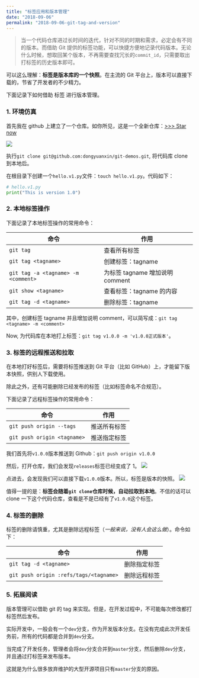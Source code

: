 ```yaml
---
title: "标签应用和版本管理"
date: "2018-09-06"
permalink: "2018-09-06-git-tag-and-version"
---
```


> 当一个代码仓库进过长时间的迭代，针对不同的时期和需求，必定会有不同的版本。而借助 Git 提供的标签功能，可以快捷方便地记录代码版本。无论什么时候，想取回某个版本，不再需要查找冗长的`commit_id`，只需要取出打标签的历史版本即可。

可以这么理解：**标签是版本库的一个快照**。在主流的 Git 平台上，版本可以直接下载的，节省了开发者的不少精力。

下面记录下如何借助 标签 进行版本管理。

### 1. 环境仿真

首先我在 github 上建立了一个仓库。如你所见，这是一个全新仓库：[>>> Star now](https://github.com/dongyuanxin/git-demos)

![](https://static.godbmw.com/images/Git/标签应用和版本管理/1.png)

执行`git clone git@github.com:dongyuanxin/git-demos.git`, 将代码库 clone 到本地后。

在根目录下创建一个`hello.v1.py`文件：`touch hello.v1.py`。代码如下：

```python
# hello.v1.py
print("This is version 1.0")
```

### 2. 本地标签操作

下面记录了本地标签操作的常用命令：

| 命令                                | 作用                            |
| ----------------------------------- | ------------------------------- |
| `git tag`                           | 查看所有标签                    |
| `git tag <tagname>`                 | 创建标签：tagname               |
| `git tag -a <tagname> -m <comment>` | 为标签 tagname 增加说明 comment |
| `git show <tagname>`                | 查看标签：tagname 的内容        |
| `git tag -d <tagname>`              | 删除标签：tagname               |

其中，创建标签 tagname 并且增加说明 comment，可以简写成：`git tag <tagname> -m <comment>`

Now, 为代码库在本地打上标签：`git tag v1.0.0 -m 'v1.0.0正式版本'`。

### 3. 标签的远程推送和拉取

在本地打好标签后，需要将标签推送到 Git 平台（比如 GitHub）上，才能留下版本快照，供别人下载使用。

除此之外，还有可能删除已经发布的标签（比如标签命名不合规范）。

下面记录了远程标签操作的常用命令：

| 命令                        | 作用         |
| --------------------------- | ------------ |
| `git push origin --tags`    | 推送所有标签 |
| `git push origin <tagname>` | 推送指定标签 |

我们首先将`v1.0.0`版本推送到 Github：`git push origin v1.0.0`

然后，打开仓库，我们会发现`releases`标签已经变成了 1。
![](https://static.godbmw.com/images/Git/标签应用和版本管理/2.png)

点进去，会发现我们可以直接下载`v1.0.0`版本。所以，标签是版本的快照。
![](https://static.godbmw.com/images/Git/标签应用和版本管理/3.png)

值得一提的是：**标签会随着`git clone`仓库时候，自动拉取到本地**。不信的话可以 clone 一下这个代码仓库，查看是不是已经有了`v1.0.0`这个标签。

### 4. 标签的删除

标签的删除请慎重，尤其是删除远程标签（_一般来说，没有人会这么做_）。命令如下：

| 命令                                   | 作用         |
| -------------------------------------- | ------------ |
| `git tag -d <tagname>`                 | 删除指定标签 |
| `git push origin :refs/tags/<tagname>` | 删除远程标签 |

### 5. 拓展阅读

版本管理可以借助 git 的 tag 来实现。但是，在开发过程中，不可能每次修改都打标签然后发布。

实际开发中，一般会有一个`dev`分支，作为开发版本分支。在没有完成此次开发任务前，所有的代码都是合并到`dev`分支。

当完成了开发任务，管理者会将`dev`分支合并到`master`分支，然后删除`dev`分支，并且通过打标签来发布版本。

这就是为什么很多放弃维护的大型开源项目只有`master`分支的原因。
